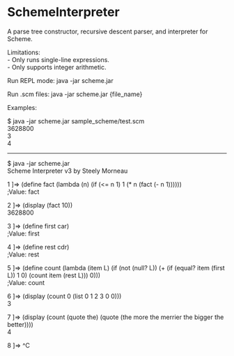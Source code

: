 SchemeInterpreter
=================

A parse tree constructor, recursive descent parser, and interpreter for Scheme.

Limitations:  
	- Only runs single-line expressions.  
        - Only supports integer arithmetic.

Run REPL mode:
	java -jar scheme.jar

Run .scm files:
    java -jar scheme.jar {file_name}

Examples:

$ java -jar scheme.jar sample_scheme/test.scm  
3628800  
3  
4

----------------------------------------------------------------------------------------------------------

$ java -jar scheme.jar  
Scheme Interpreter v3 by Steely Morneau  

1 ]=> (define fact (lambda (n) (if (<= n 1) 1 (* n (fact (- n 1))))))  
;Value: fact

2 ]=> (display (fact 10))  
3628800

3 ]=> (define first car)  
;Value: first

4 ]=> (define rest cdr)  
;Value: rest

5 ]=> (define count (lambda (item L) (if (not (null? L)) (+ (if (equal? item (first L)) 1 0) (count item (rest L))) 0)))  
;Value: count

6 ]=> (display (count 0 (list 0 1 2 3 0 0)))  
3

7 ]=> (display (count (quote the) (quote (the more the merrier the bigger the better))))  
4

8 ]=> ^C
